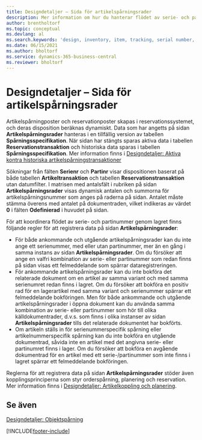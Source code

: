 ```yaml
---
title: Designdetaljer – Sida för artikelspårningsrader
description: Mer information om hur du hanterar flödet av serie- och partinummer i lagret med sidan artikelspårningsrader.
author: brentholtorf
ms.topic: conceptual
ms.devlang: al
ms.search.keywords: 'design, inventory, item, tracking, serial number, lot number'
ms.date: 06/15/2021
ms.author: bholtorf
ms.service: dynamics-365-business-central
ms.reviewer: bholtorf
---
```

# Designdetaljer – Sida för artikelspårningsrader
Artikelspårningposter och reservationposter skapas i reservationssystemet, och deras disposition beräknas dynamiskt. Data som har angetts på sidan **Artikelspårningsrader** hanteras i en tillfällig version av tabellen **Spårningsspecifikation**. När sidan har stängts sparas aktiva data i tabellen **Reservationstransaktion** och historiska data sparas i tabellen **Spårningsspecifikation**. Mer information finns i [Designdetaljer: Aktiva kontra historiska artikelspårningstransaktioner](design-details-active-versus-historic-item-tracking-entries.md)  
  
Sökningar från fälten **Serienr** och **Partinr** visar dispositionen baserat på både tabellen **Artikeltransaktion** och tabellen **Reservationstransaktion** utan datumfilter. I matrisen med antalsfält i rubriken på sidan **Artikelspårningsrader** visas dynamisk antalen och summorna för artikelspårningsnummer som anges på raderna på sidan. Antalet måste stämma överens med antalet på dokumentraden, vilket indikeras av värdet **0** i fälten **Odefinierad** i huvudet på sidan.  
  
För att koordinera flödet av serie- och partinummer genom lagret finns följande regler för att registrera data på sidan **Artikelspårningsrader**:  
  
* För både ankommande och utgående artikelspårningsrader kan du inte ange ett serienummer, med eller utan partinummer, mer än en gång i samma instans av sidan **Artikelspårningsrader**. Om du försöker att ange en valfri kombination av serie- eller partinummer som redan finns på sidan visas ett felmeddelande som spärrar dataregistreringen.  
* För ankommande artikelspårningsrader kan du inte bokföra det relaterade dokument om en artikel av samma variant och med samma serienumret redan finns i lagret. Om du försöker att bokföra en positiv rad för en lagerartikel med samma variant och serienummer spärrar ett felmeddelande bokföringen. Men för både ankommande och utgående artikelspårningsrader i öppna dokument kan du använda samma kombination av serie- eller partinummer som hör till olika källdokumentrader, d.v.s. som finns i olika instanser av sidan **Artikelspårningsrader** tills det relaterade dokumentet har bokförts.  
* Om artikeln ställs in för serienummerspecifik spårning eller artikelnummerspecifik spårning kan du inte bokföra en utgående dokumentrad, såvida inte en artikel med det angivna serie- eller partinumret finns i lager. Om du försöker att bokföra en avgående dokumentrad för en artikel med ett serie-/partinummer som inte finns i lagret spärrar ett felmeddelande bokföringen.  
  
Reglerna för att registrera data på sidan **Artikelspårningsrader** stöder även kopplingsprinciperna som styr orderspårning, planering och reservation. Mer information finns i [Designdetaljer: Artikelkoppling och planering](design-details-item-tracking-and-planning.md).  
  
## Se även  
[Designdetaljer: Objektspårning](design-details-item-tracking.md)

[!INCLUDE[footer-include](includes/footer-banner.md)]